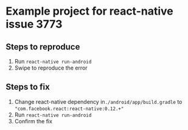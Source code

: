 # Example project for react-native issue 3773 #

## Steps to reproduce ##

1. Run `react-native run-android`
2. Swipe to reproduce the error

## Steps to fix ##

1. Change react-native dependency in`./android/app/build.gradle` to
   `"com.facebook.react:react-native:0.12.+"`
2. Run `react-native run-android`
3. Confirm the fix
